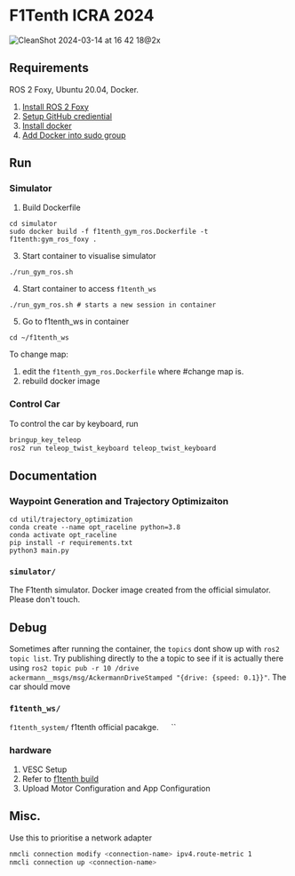 # F1Tenth ICRA 2024

![CleanShot 2024-03-14 at 16 42 18@2x](https://github.com/NTU-Autonomous-Racing-Team/f1tenth_icra2024/assets/65676392/44360186-bb67-4fd0-8ce3-2cb304b6a80f)

## Requirements

ROS 2 Foxy, Ubuntu 20.04, Docker.

1. [Install ROS 2 Foxy](https://www.google.com/url?sa=t&rct=j&q=&esrc=s&source=web&cd=&ved=2ahUKEwjV-9Tr4r6EAxVX7TgGHdGDDuwQFnoECBAQAQ&url=https%3A%2F%2Fdocs.ros.org%2Fen%2Ffoxy%2FInstallation.html&usg=AOvVaw3NkQBV1zK8awthVSd0b2X9&opi=89978449)
2. [Setup GitHub crediential](https://cli.github.com/manual/)
3. [Install docker](https://docs.docker.com/engine/install/ubuntu/)
4. [Add Docker into sudo group ](https://docs.docker.com/engine/install/linux-postinstall/)

## Run

### Simulator
1. Build Dockerfile
```
cd simulator
sudo docker build -f f1tenth_gym_ros.Dockerfile -t f1tenth:gym_ros_foxy .
```
3. Start container to visualise simulator
```
./run_gym_ros.sh
```
4. Start container to access `f1tenth_ws`
```
./run_gym_ros.sh # starts a new session in container
```
5. Go to f1tenth_ws in container
```
cd ~/f1tenth_ws
```

To change map:
1. edit the `f1tenth_gym_ros.Dockerfile` where #change map is.
2. rebuild docker image

### Control Car
To control the car by keyboard, run 
```sh
bringup_key_teleop
ros2 run teleop_twist_keyboard teleop_twist_keyboard
```

## Documentation
### Waypoint Generation and Trajectory Optimizaiton
```
cd util/trajectory_optimization
conda create --name opt_raceline python=3.8
conda activate opt_raceline
pip install -r requirements.txt
python3 main.py
```

### `simulator/`

The F1tenth simulator. Docker image created from the official simulator. Please don't touch.
## Debug
Sometimes after running the container, the `topics` dont show up with `ros2 topic list`. Try publishing directly to the a topic to see if it is actually there using `ros2 topic pub -r 10 /drive ackermann__msgs/msg/AckermannDriveStamped "{drive: {speed: 0.1}}"`. The car should move

### `f1tenth_ws/`

`f1tenth_system/` f1tenth official pacakge.
` 
`
``
### hardware
1. VESC Setup
  1. Refer to [f1tenth build](https://f1tenth.org/build.html)
  2. Upload Motor Configuration and App Configuration

## Misc.
Use this to prioritise a network adapter
```sh
nmcli connection modify <connection-name> ipv4.route-metric 1
nmcli connection up <connection-name>
```
